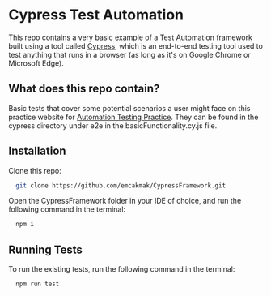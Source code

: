 # Cypress Test Automation

This repo contains a very basic example of a Test Automation framework built using a tool called [Cypress](https://www.cypress.io/), which is an end-to-end testing tool used to test anything that runs in a browser (as long as it's on Google Chrome or Microsoft Edge).



## What does this repo contain?

Basic tests that cover some potential scenarios a user might face on this practice website for [Automation Testing Practice](https://testautomationpractice.blogspot.com/). They can be found in the cypress directory under e2e in the basicFunctionality.cy.js file.



## Installation

Clone this repo:

```bash
  git clone https://github.com/emcakmak/CypressFramework.git
```

Open the CypressFramework folder in your IDE of choice, and run the following command in the terminal:

```bash
  npm i
```


## Running Tests

To run the existing tests, run the following command in the terminal:

```bash
  npm run test
```








